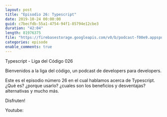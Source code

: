 ```yaml
---
layout: post
title: "Episodio 26: Typescript"
date: 2019-10-24 00:00:00
guid: c7becfdb-55a1-4754-94f1-85794e12cbe3
duration: "42:04"
length: 81976375
file: "https://firebasestorage.googleapis.com/v0/b/podcast-f00e9.appspot.com/o/2019-10-24-typescript.mp3?alt=media&amp;token=a4da351a-6293-4244-8aee-6e854b97650e"
categories: episode
enable_comments: true
---
```


Typescript - Liga del Código 026

Bienvenidos a la liga del código, un podcast de developers para developers.

Este es el episodio número 26 en el cual hablamos acerca de Typescript. ¿Qué es? ¿porque usarlo? ¿cuales son los beneficios y desventajas? alternativas y mucho más.

Disfruten!

Youtube: 
